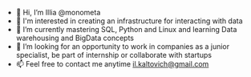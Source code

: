- 👋 Hi, I’m Illia @monometa 
- 👀 I'm interested in creating an infrastructure for interacting with data
- 🌱 I’m currently mastering SQL, Python and Linux and learning Data warehousing and BigData concepts
- 💞️ I’m looking for an opportunity to work in companies as a junior specialist, be part of internship or collaborate with startups   
- 📫 Feel free to contact me anytime il.kaltovich@gmail.com

<!---
monometa/monometa is a ✨ special ✨ repository because its `README.md` (this file) appears on your GitHub profile.
You can click the Preview link to take a look at your changes.
--->
